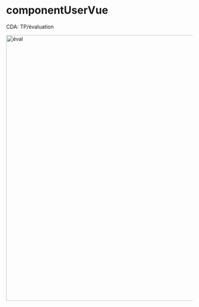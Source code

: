 # componentUserVue
CDA: TP/évaluation

<img width="719" alt="éval" src="https://github.com/Camille-Durand/componentUserVue/assets/75265358/d8315d0e-f5ef-4203-96d7-135dce9d311d">
